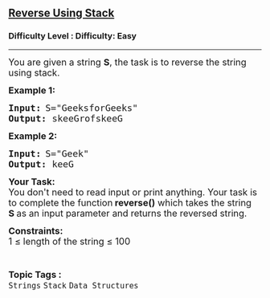 <h2><a href="https://www.geeksforgeeks.org/problems/reverse-a-string-using-stack/1?page=2&category=Strings&sortBy=submissions">Reverse Using Stack</a></h2><h3>Difficulty Level : Difficulty: Easy</h3><hr><div class="problems_problem_content__Xm_eO"><p><span style="font-size: 18px;">You are given a string <strong>S</strong>, the task is to reverse the string using stack.</span></p>
<p><span style="font-size: 18px;"><strong>Example 1:</strong></span></p>
<pre><span style="font-size: 18px;"><strong>Input:</strong></span> <span style="font-size: 18px;">S="GeeksforGeeks"</span>
<span style="font-size: 18px;"><strong>Output:</strong></span><span style="font-size: 18px;"> skeeGrofskeeG</span></pre>
<p><span style="font-size: 18px;"><strong>Example 2:</strong></span></p>
<pre><span style="font-size: 18px;"><strong>Input:</strong></span> <span style="font-size: 18px;">S="Geek"</span>
<span style="font-size: 18px;"><strong>Output:</strong></span><span style="font-size: 18px;"> keeG</span></pre>
<p><strong><span style="font-size: 18px;">Your Task:</span></strong><br><span style="font-size: 18px;">You don't need to read input or print anything. Your task is to complete the function<strong>&nbsp;reverse()</strong>&nbsp;which takes the string <strong>S&nbsp;</strong>as an input parameter and returns the reversed string.</span></p>
<p><span style="font-size: 18px;"><strong>Constraints:</strong></span><br><span style="font-size: 18px;">1 ≤ length of the string ≤ 100</span></p></div><br><p><span style=font-size:18px><strong>Topic Tags : </strong><br><code>Strings</code>&nbsp;<code>Stack</code>&nbsp;<code>Data Structures</code>&nbsp;